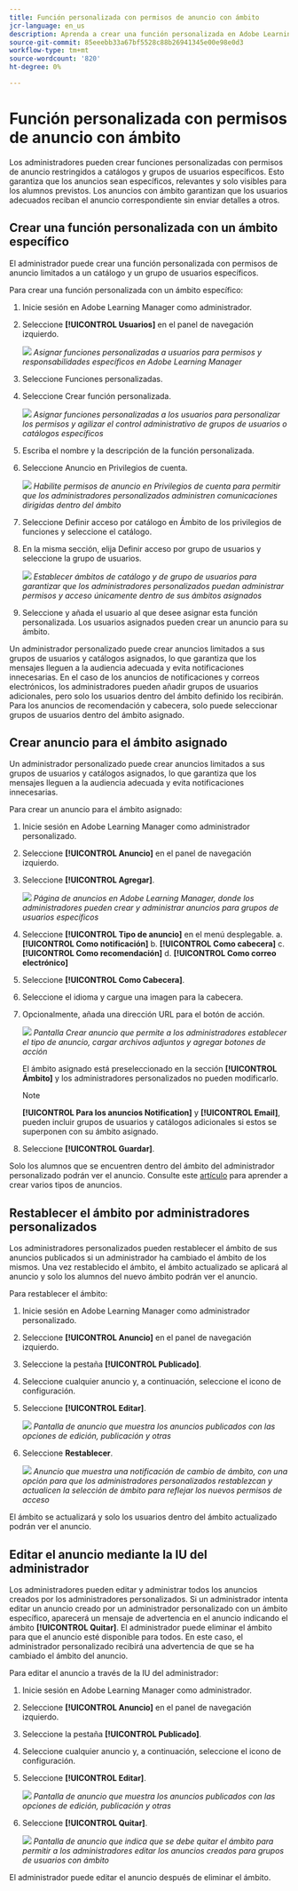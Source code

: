 ```yaml
---
title: Función personalizada con permisos de anuncio con ámbito
jcr-language: en_us
description: Aprenda a crear una función personalizada en Adobe Learning Manager que permita anuncios solo para catálogos y grupos de usuarios seleccionados.
source-git-commit: 85eeebb33a67bf5528c88b26941345e00e98e0d3
workflow-type: tm+mt
source-wordcount: '820'
ht-degree: 0%

---
```



# Función personalizada con permisos de anuncio con ámbito

Los administradores pueden crear funciones personalizadas con permisos de anuncio restringidos a catálogos y grupos de usuarios específicos. Esto garantiza que los anuncios sean específicos, relevantes y solo visibles para los alumnos previstos. Los anuncios con ámbito garantizan que los usuarios adecuados reciban el anuncio correspondiente sin enviar detalles a otros.

## Crear una función personalizada con un ámbito específico

El administrador puede crear una función personalizada con permisos de anuncio limitados a un catálogo y un grupo de usuarios específicos.

Para crear una función personalizada con un ámbito específico:

1. Inicie sesión en Adobe Learning Manager como administrador.
2. Seleccione **[!UICONTROL Usuarios]** en el panel de navegación izquierdo.

   ![](assets/select-uses-admin.png)
   _Asignar funciones personalizadas a usuarios para permisos y responsabilidades específicos en Adobe Learning Manager_

3. Seleccione Funciones personalizadas.
4. Seleccione Crear función personalizada.

   ![](assets/create-custom-roles.png)
   _Asignar funciones personalizadas a los usuarios para personalizar los permisos y agilizar el control administrativo de grupos de usuarios o catálogos específicos_

5. Escriba el nombre y la descripción de la función personalizada.
6. Seleccione Anuncio en Privilegios de cuenta.

   ![](assets/select-announcement.png)
   _Habilite permisos de anuncio en Privilegios de cuenta para permitir que los administradores personalizados administren comunicaciones dirigidas dentro del ámbito_

7. Seleccione Definir acceso por catálogo en Ámbito de los privilegios de funciones y seleccione el catálogo.
8. En la misma sección, elija Definir acceso por grupo de usuarios y seleccione la
grupo de usuarios.

   ![](assets/select-scope-announcement.png)
   _Establecer ámbitos de catálogo y de grupo de usuarios para garantizar que los administradores personalizados puedan administrar permisos y acceso únicamente dentro de sus ámbitos asignados_

9. Seleccione y añada el usuario al que desee asignar esta función personalizada. Los usuarios asignados pueden crear un anuncio para su ámbito.

Un administrador personalizado puede crear anuncios limitados a sus grupos de usuarios y catálogos asignados, lo que garantiza que los mensajes lleguen a la audiencia adecuada y evita notificaciones innecesarias. En el caso de los anuncios de notificaciones y correos electrónicos, los administradores pueden añadir grupos de usuarios adicionales, pero solo los usuarios dentro del ámbito definido los recibirán. Para los anuncios de recomendación y cabecera, solo puede seleccionar grupos de usuarios dentro del ámbito asignado.

## Crear anuncio para el ámbito asignado

Un administrador personalizado puede crear anuncios limitados a sus grupos de usuarios y catálogos asignados, lo que garantiza que los mensajes lleguen a la audiencia adecuada y evita notificaciones innecesarias.

Para crear un anuncio para el ámbito asignado:

1. Inicie sesión en Adobe Learning Manager como administrador personalizado.
2. Seleccione **[!UICONTROL Anuncio]** en el panel de navegación izquierdo.
3. Seleccione **[!UICONTROL Agregar]**.

   ![](/help/migrated/assets/create-add-announcement.png)
   _Página de anuncios en Adobe Learning Manager, donde los administradores pueden crear y administrar anuncios para grupos de usuarios específicos_

4. Seleccione **[!UICONTROL Tipo de anuncio]** en el menú desplegable.
a. **[!UICONTROL Como notificación]**
b. **[!UICONTROL Como cabecera]**
c. **[!UICONTROL Como recomendación]**
d. **[!UICONTROL Como correo electrónico]**
5. Seleccione **[!UICONTROL Como Cabecera]**.
6. Seleccione el idioma y cargue una imagen para la cabecera.
7. Opcionalmente, añada una dirección URL para el botón de acción.

   ![](/help/migrated/assets/announcement-screen.png)
   _Pantalla Crear anuncio que permite a los administradores establecer el tipo de anuncio, cargar archivos adjuntos y agregar botones de acción_

   El ámbito asignado está preseleccionado en la sección **[!UICONTROL Ámbito]** y los administradores personalizados no pueden modificarlo.

   >[!NOTE]
   >
   >**[!UICONTROL Para los anuncios Notification]** y **[!UICONTROL Email]**, pueden incluir grupos de usuarios y catálogos adicionales si estos se superponen con su ámbito asignado.

8. Seleccione **[!UICONTROL Guardar]**.

Solo los alumnos que se encuentren dentro del ámbito del administrador personalizado podrán ver el anuncio. Consulte este [artículo](/help/migrated/administrators/feature-summary/announcements.md) para aprender a crear varios tipos de anuncios.

## Restablecer el ámbito por administradores personalizados

Los administradores personalizados pueden restablecer el ámbito de sus anuncios publicados si un administrador ha cambiado el ámbito de los mismos. Una vez restablecido el ámbito, el ámbito actualizado se aplicará al anuncio y solo los alumnos del nuevo ámbito podrán ver el anuncio.

Para restablecer el ámbito:

1. Inicie sesión en Adobe Learning Manager como administrador personalizado.
2. Seleccione **[!UICONTROL Anuncio]** en el panel de navegación izquierdo.
3. Seleccione la pestaña **[!UICONTROL Publicado]**.
4. Seleccione cualquier anuncio y, a continuación, seleccione el icono de configuración.
5. Seleccione **[!UICONTROL Editar]**.

   ![](/help/migrated/assets/select-edit-published-announcement.png)
   _Pantalla de anuncio que muestra los anuncios publicados con las opciones de edición, publicación y otras_

6. Seleccione **Restablecer**.

   ![](/help/migrated/assets/reset-the-scope.png)
   _Anuncio que muestra una notificación de cambio de ámbito, con una opción para que los administradores personalizados restablezcan y actualicen la selección de ámbito para reflejar los nuevos permisos de acceso_

El ámbito se actualizará y solo los usuarios dentro del ámbito actualizado podrán ver el anuncio.

## Editar el anuncio mediante la IU del administrador

Los administradores pueden editar y administrar todos los anuncios creados por los administradores personalizados. Si un administrador intenta editar un anuncio creado por un administrador personalizado con un ámbito específico, aparecerá un mensaje de advertencia en el anuncio indicando el ámbito **[!UICONTROL Quitar]**. El administrador puede eliminar el ámbito para que el anuncio esté disponible para todos. En este caso, el administrador personalizado recibirá una advertencia de que se ha cambiado el ámbito del anuncio.

Para editar el anuncio a través de la IU del administrador:

1. Inicie sesión en Adobe Learning Manager como administrador.
2. Seleccione **[!UICONTROL Anuncio]** en el panel de navegación izquierdo.
3. Seleccione la pestaña **[!UICONTROL Publicado]**.
4. Seleccione cualquier anuncio y, a continuación, seleccione el icono de configuración.
5. Seleccione **[!UICONTROL Editar]**.

   ![](/help/migrated/assets/select-edit-published-announcement.png)
   _Pantalla de anuncio que muestra los anuncios publicados con las opciones de edición, publicación y otras_

6. Seleccione **[!UICONTROL Quitar]**.

   ![](/help/migrated/assets/remove-the-scope.png)
   _Pantalla de anuncio que indica que se debe quitar el ámbito para permitir a los administradores editar los anuncios creados para grupos de usuarios con ámbito_

El administrador puede editar el anuncio después de eliminar el ámbito.

